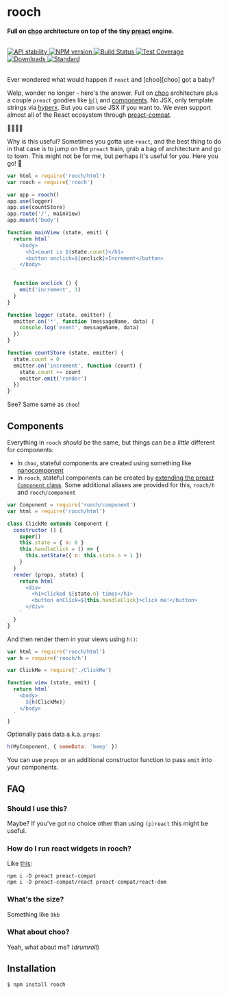 # rooch

**Full on [choo](https://github.com/yoshuawuyts/choo) architecture on top of the tiny [preact](https://github.com/developit/preact) engine.**

<br />

<div>
  <!-- Stability -->
  <a href="https://nodejs.org/api/documentation.html#documentation_stability_index">
    <img src="https://img.shields.io/badge/stability-experimental-orange.svg?style=flat-square"
      alt="API stability" />
  </a>
  <!-- NPM version -->
  <a href="https://npmjs.org/package/rooch">
    <img src="https://img.shields.io/npm/v/rooch.svg?style=flat-square"
      alt="NPM version" />
  </a>
  <!-- Build Status -->
  <a href="https://travis-ci.org/yoshuawuyts/rooch">
    <img src="https://img.shields.io/travis/yoshuawuyts/rooch/master.svg?style=flat-square"
      alt="Build Status" />
  </a>
  <!-- Test Coverage -->
  <a href="https://codecov.io/github/yoshuawuyts/rooch">
    <img src="https://img.shields.io/codecov/c/github/yoshuawuyts/rooch/master.svg?style=flat-square"
      alt="Test Coverage" />
  </a>
  <!-- Downloads -->
  <a href="https://npmjs.org/package/rooch">
    <img src="https://img.shields.io/npm/dm/rooch.svg?style=flat-square"
      alt="Downloads" />
  </a>
  <!-- Standard -->
  <a href="https://standardjs.com">
    <img src="https://img.shields.io/badge/code%20style-standard-brightgreen.svg?style=flat-square"
      alt="Standard" />
  </a>
</div>

<br/>

Ever wondered what would happen if `react` and [choo][choo] got a baby?

Welp, wonder no longer - here's the answer. Full on [choo](https://github.com/yoshuawuyts/choo) architecture plus a couple `preact` goodies like [`h()`](https://preactjs.com/guide/differences-to-react#what-s-included-) and [components](https://preactjs.com/guide/lifecycle-methods). No JSX, only template strings via [hyperx](https://github.com/substack/hyperx). But you can use JSX if you want to. We even support almost all of the React ecosystem through [preact-compat](https://github.com/developit/preact-compat).

🎉🎉🎉🎉

Why is this useful? Sometimes you gotta use `react`, and the best thing to do in that case is to jump on the `preact` train, grab a bag of architecture and go to town. This might not be for me, but perhaps it's useful for you. Here you go! 🎁

```js
var html = require('rooch/html')
var rooch = require('rooch')

var app = rooch()
app.use(logger)
app.use(countStore)
app.route('/', mainView)
app.mount('body')

function mainView (state, emit) {
  return html`
    <body>
      <h1>count is ${state.count}</h1>
      <button onclick=${onclick}>Increment</button>
    </body>
  `

  function onclick () {
    emit('increment', 1)
  }
}

function logger (state, emitter) {
  emitter.on('*', function (messageName, data) {
    console.log('event', messageName, data)
  })
}

function countStore (state, emitter) {
  state.count = 0
  emitter.on('increment', function (count) {
    state.count += count
    emitter.emit('render')
  })
}
```

See? Same same as `choo`!

## Components

Everything in `rooch` _should_ be the same, but things can be a _little_ different for components:

- In `choo`, stateful components are created using something like [nanocomponent](https://github.com/yoshuawuyts/nanocomponent)
- In `rooch`, stateful components can be created by [extending the preact `Component` class](https://preactjs.com/guide/extending-component). Some additional aliases are provided for this, `rooch/h` and `rooch/component`

```js
var Component = require('rooch/component')
var html = require('rooch/html')

class ClickMe extends Component {
  constructor () {
    super()
    this.state = { n: 0 }
    this.handleClick = () => {
      this.setState({ n: this.state.n + 1 })
    }
  }
  render (props, state) {
    return html`
      <div>
        <h1>clicked ${state.n} times</h1>
        <button onClick=${this.handleClick}>click me!</button>
      </div>
    `
  }
}
```

And then render them in your views using `h()`:

```js
var html = require('rooch/html')
var h = require('rooch/h')

var ClickMe = require('./ClickMe')

function view (state, emit) {
  return html`
    <body>
      ${h(ClickMe)}
    </body>
  `
}
```

Optionally pass data a.k.a. `props`:

```js
h(MyComponent, { someData: 'beep' })
```

You can use `props` or an additional constructor function to pass `emit` into your components.

## FAQ
### Should I use this?
Maybe? If you've got no choice other than using `(p)react` this might be useful.

### How do I run react widgets in rooch?
Like [this](https://github.com/preact-compat/react):

```
npm i -D preact preact-compat
npm i -D preact-compat/react preact-compat/react-dom
```

### What's the size?

Something like `9kb`

### What about choo?
Yeah, what about me? (_drumroll_)

## Installation
```sh
$ npm install rooch
```
